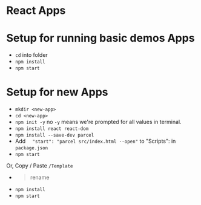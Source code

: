 # React Apps

# Setup for running basic demos Apps
- `cd` into folder
- `npm install`
- `npm start`

# Setup for new Apps
- `mkdir <new-app>`
- `cd <new-app>`
- `npm init -y` no `-y` means we're prompted for all values in terminal.
- `npm install react react-dom`
- `npm install --save-dev parcel`
- Add `  "start": "parcel src/index.html --open"` to "Scripts": in `package.json`
- `npm start`

Or, Copy / Paste `/Template`
- > rename
- `npm install`
- `npm start`
